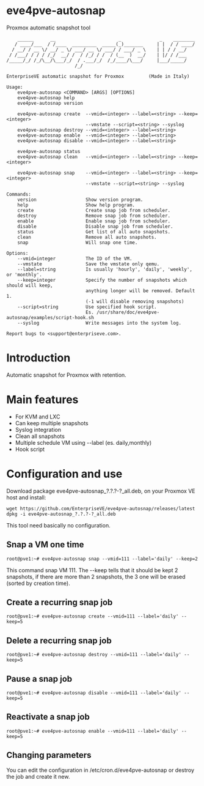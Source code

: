 # eve4pve-autosnap
Proxmox automatic snapshot tool
```
    ______      __                       _              _    ________
   / ____/___  / /____  _________  _____(_)_______     | |  / / ____/
  / __/ / __ \/ __/ _ \/ ___/ __ \/ ___/ / ___/ _ \    | | / / __/
 / /___/ / / / /_/  __/ /  / /_/ / /  / (__  )  __/    | |/ / /___
/_____/_/ /_/\__/\___/_/  / .___/_/  /_/____/\___/     |___/_____/
                         /_/
                         
EnterpriseVE automatic snapshot for Proxmox         (Made in Italy)

Usage:
    eve4pve-autosnap <COMMAND> [ARGS] [OPTIONS]
    eve4pve-autosnap help
    eve4pve-autosnap version

    eve4pve-autosnap create  --vmid=<integer> --label=<string> --keep=<integer>
                             --vmstate --script=<string> --syslog 
    eve4pve-autosnap destroy --vmid=<integer> --label=<string>
    eve4pve-autosnap enable  --vmid=<integer> --label=<string>
    eve4pve-autosnap disable --vmid=<integer> --label=<string>

    eve4pve-autosnap status
    eve4pve-autosnap clean   --vmid=<integer> --label=<string> --keep=<integer>

    eve4pve-autosnap snap    --vmid=<integer> --label=<string> --keep=<integer>
                             --vmstate --script=<string> --syslog 

Commands:
    version                  Show version program.
    help                     Show help program.
    create                   Create snap job from scheduler.
    destroy                  Remove snap job from scheduler.
    enable                   Enable snap job from scheduler.
    disable                  Disable snap job from scheduler.
    status                   Get list of all auto snapshots.
    clean                    Remove all auto snapshots.
    snap                     Will snap one time.

Options:
    --vmid=integer           The ID of the VM.
    --vmstate                Save the vmstate only qemu.
    --label=string           Is usually 'hourly', 'daily', 'weekly', or 'monthly'.
    --keep=integer           Specify the number of snapshots which should will keep, 
                             anything longer will be removed. Default 1.
                             (-1 will disable removing snapshots)
    --script=string          Use specified hook script.
                             Es. /usr/share/doc/eve4pve-autosnap/examples/script-hook.sh
    --syslog                 Write messages into the system log.

Report bugs to <support@enterpriseve.com>.
```

# Introduction
Automatic snapshot for Proxmox with retention.

# Main features
* For KVM and LXC
* Can keep multiple snapshots
* Syslog integration
* Clean all snapshots
* Multiple schedule VM using --label (es. daily,monthly)
* Hook script

# Configuration and use
Download package eve4pve-autosnap_?.?.?-?_all.deb, on your Proxmox VE host and install:
```
wget https://github.com/EnterpriseVE/eve4pve-autosnap/releases/latest
dpkg -i eve4pve-autosnap_?.?.?-?_all.deb
```
This tool need basically no configuration.

## Snap a VM one time

```
root@pve1:~# eve4pve-autosnap snap --vmid=111 --label='daily' --keep=2
```
This command snap VM 111. The --keep tells that it should be kept 2 snapshots, if there are more than 2 snapshots, the 3 one will be erased (sorted by creation time).
## Create a recurring snap job
```
root@pve1:~# eve4pve-autosnap create --vmid=111 --label='daily' --keep=5
```

## Delete a recurring snap job
```
root@pve1:~# eve4pve-autosnap destroy --vmid=111 --label='daily' --keep=5
```

## Pause a snap job
```
root@pve1:~# eve4pve-autosnap disable --vmid=111 --label='daily' --keep=5
```

## Reactivate a snap job
```
root@pve1:~# eve4pve-autosnap enable --vmid=111 --label='daily' --keep=5
```

## Changing parameters
You can edit the configuration in /etc/cron.d/eve4pve-autosnap or destroy the job and create it new.

